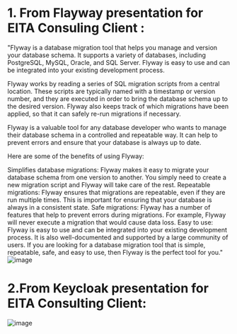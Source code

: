 # 1. From Flayway presentation for EITA Consuling Client :
"Flyway is a database migration tool that helps you manage and version your database schema. It supports a variety of databases, including PostgreSQL, MySQL, Oracle, and SQL Server. Flyway is easy to use and can be integrated into your existing development process.

Flyway works by reading a series of SQL migration scripts from a central location. These scripts are typically named with a timestamp or version number, and they are executed in order to bring the database schema up to the desired version. Flyway also keeps track of which migrations have been applied, so that it can safely re-run migrations if necessary.

Flyway is a valuable tool for any database developer who wants to manage their database schema in a controlled and repeatable way. It can help to prevent errors and ensure that your database is always up to date.

Here are some of the benefits of using Flyway:

Simplifies database migrations: Flyway makes it easy to migrate your database schema from one version to another. You simply need to create a new migration script and Flyway will take care of the rest.
Repeatable migrations: Flyway ensures that migrations are repeatable, even if they are run multiple times. This is important for ensuring that your database is always in a consistent state.
Safe migrations: Flyway has a number of features that help to prevent errors during migrations. For example, Flyway will never execute a migration that would cause data loss.
Easy to use: Flyway is easy to use and can be integrated into your existing development process. It is also well-documented and supported by a large community of users.
If you are looking for a database migration tool that is simple, repeatable, safe, and easy to use, then Flyway is the perfect tool for you."
![image](https://github.com/hjaiej-mohamed/presentations/assets/140017367/326a7941-ad4f-420b-b610-5c9123b8c074)

# 2.From Keycloak presentation for EITA Consulting Client:
![image](https://github.com/hjaiej-mohamed/presentations/assets/140017367/276d5d18-6753-4bdd-b9b5-548b551eada8)

